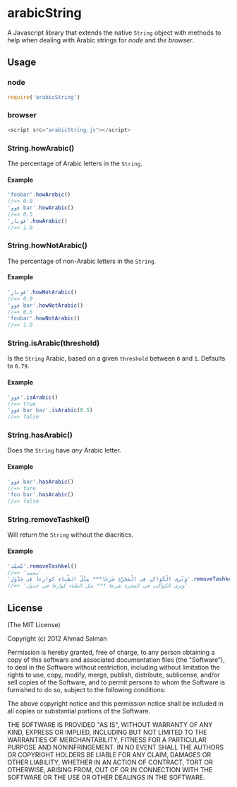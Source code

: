 # arabicString

A Javascript library that extends the native `String` object with methods to help when dealing with Arabic strings for _node_ and _the browser_.

## Usage
### node
```js
require('arabicString')
```
### browser
```js
<script src="arabicString.js"></script>
```

### String.howArabic()

The percentage of Arabic letters in the `String`.

#### Example

```js
'foobar'.howArabic()
//=> 0.0
'فوو bar'.howArabic()
//=> 0.5
'فوبار'.howArabic()
//=> 1.0
```

### String.howNotArabic()

The percentage of non-Arabic letters in the `String`.

#### Example

```js
'فوبار'.howNotArabic()
//=> 0.0
'فوو bar'.howNotArabic()
//=> 0.5
'foobar'.howNotArabic()
//=> 1.0
```

### String.isArabic(threshold)

Is the `String` Arabic, based on a given `threshold` between `0` and `1`. Defaults to `0.79`.

#### Example

```js
'فوو'.isArabic()
//=> true
'فوو bar baz'.isArabic(0.5)
//=> false
```

### String.hasArabic()

Does the `String` have _any_ Arabic letter.

#### Example

```js
'فوو bar'.hasArabic()
//=> ture
'foo bar'.hasArabic()
//=> false
```

### String.removeTashkel()

Will return the `String` without the diacritics.

#### Example

```js
'مٌحمْد'.removeTashkel()
//=> 'محمد'
'وَتُرى الْكَوَاكِبِ فِي الْمَجَرَّةِ شَرَعَا*** مِثْلُ الظِّباءِ كوارعا فِي جَدْوَلِ'.removeTashkel()
//=> 'وترى الكواكب في المجرة شرعا *** مثل الظباء كوارعا في جدول'
```

## License 

(The MIT License)

Copyright (c) 2012 Ahmad Salman

Permission is hereby granted, free of charge, to any person obtaining a copy of this software and associated documentation files (the "Software"), to deal in the Software without restriction, including without limitation the rights to use, copy, modify, merge, publish, distribute, sublicense, and/or sell copies of the Software, and to permit persons to whom the Software is furnished to do so, subject to the following conditions:

The above copyright notice and this permission notice shall be included in all copies or substantial portions of the Software.

THE SOFTWARE IS PROVIDED "AS IS", WITHOUT WARRANTY OF ANY KIND, EXPRESS OR IMPLIED, INCLUDING BUT NOT LIMITED TO THE WARRANTIES OF MERCHANTABILITY, FITNESS FOR A PARTICULAR PURPOSE AND NONINFRINGEMENT. IN NO EVENT SHALL THE AUTHORS OR COPYRIGHT HOLDERS BE LIABLE FOR ANY CLAIM, DAMAGES OR OTHER LIABILITY, WHETHER IN AN ACTION OF CONTRACT, TORT OR OTHERWISE, ARISING FROM, OUT OF OR IN CONNECTION WITH THE SOFTWARE OR THE USE OR OTHER DEALINGS IN THE SOFTWARE.
		

